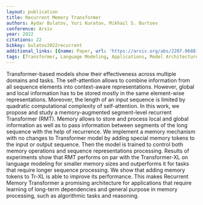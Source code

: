 ```yaml
---
layout: publication
title: Recurrent Memory Transformer
authors: Aydar Bulatov, Yuri Kuratov, Mikhail S. Burtsev
conference: Arxiv
year: 2022
citations: 22
bibkey: bulatov2022recurrent
additional_links: [{name: Paper, url: 'https://arxiv.org/abs/2207.06881'}]
tags: [Transformer, Language Modeling, Applications, Model Architecture]
---
```

Transformer-based models show their effectiveness across multiple domains and
tasks. The self-attention allows to combine information from all sequence
elements into context-aware representations. However, global and local
information has to be stored mostly in the same element-wise representations.
Moreover, the length of an input sequence is limited by quadratic computational
complexity of self-attention.
  In this work, we propose and study a memory-augmented segment-level recurrent
Transformer (RMT). Memory allows to store and process local and global
information as well as to pass information between segments of the long
sequence with the help of recurrence.
  We implement a memory mechanism with no changes to Transformer model by
adding special memory tokens to the input or output sequence. Then the model is
trained to control both memory operations and sequence representations
processing.
  Results of experiments show that RMT performs on par with the Transformer-XL
on language modeling for smaller memory sizes and outperforms it for tasks that
require longer sequence processing. We show that adding memory tokens to Tr-XL
is able to improve its performance. This makes Recurrent Memory Transformer a
promising architecture for applications that require learning of long-term
dependencies and general purpose in memory processing, such as algorithmic
tasks and reasoning.
